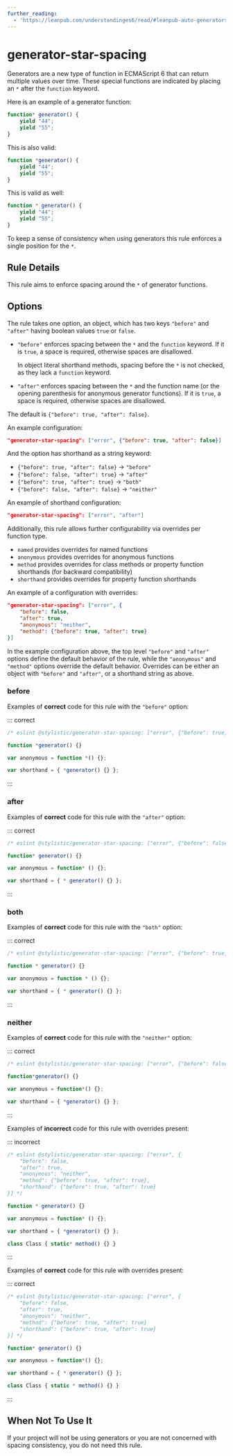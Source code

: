 ```yaml
---
further_reading:
  - 'https://leanpub.com/understandinges6/read/#leanpub-auto-generators'
---
```


# generator-star-spacing

Generators are a new type of function in ECMAScript 6 that can return multiple values over time.
These special functions are indicated by placing an `*` after the `function` keyword.

Here is an example of a generator function:

```js
function* generator() {
    yield "44";
    yield "55";
}
```

This is also valid:

```js
function *generator() {
    yield "44";
    yield "55";
}
```

This is valid as well:

```js
function * generator() {
    yield "44";
    yield "55";
}
```

To keep a sense of consistency when using generators this rule enforces a single position for the `*`.

## Rule Details

This rule aims to enforce spacing around the `*` of generator functions.

## Options

The rule takes one option, an object, which has two keys `"before"` and `"after"` having boolean values `true` or `false`.

- `"before"` enforces spacing between the `*` and the `function` keyword.
  If it is `true`, a space is required, otherwise spaces are disallowed.

  In object literal shorthand methods, spacing before the `*` is not checked, as they lack a `function` keyword.

- `"after"` enforces spacing between the `*` and the function name (or the opening parenthesis for anonymous generator functions).
  If it is `true`, a space is required, otherwise spaces are disallowed.

The default is `{"before": true, "after": false}`.

An example configuration:

```json
"generator-star-spacing": ["error", {"before": true, "after": false}]
```

And the option has shorthand as a string keyword:

- `{"before": true, "after": false}` → `"before"`
- `{"before": false, "after": true}` → `"after"`
- `{"before": true, "after": true}` → `"both"`
- `{"before": false, "after": false}` → `"neither"`

An example of shorthand configuration:

```json
"generator-star-spacing": ["error", "after"]
```

Additionally, this rule allows further configurability via overrides per function type.

- `named` provides overrides for named functions
- `anonymous` provides overrides for anonymous functions
- `method` provides overrides for class methods or property function shorthands (for backward compatibility)
- `shorthand` provides overrides for property function shorthands

An example of a configuration with overrides:

```json
"generator-star-spacing": ["error", {
    "before": false,
    "after": true,
    "anonymous": "neither",
    "method": {"before": true, "after": true}
}]
```

In the example configuration above, the top level `"before"` and `"after"` options define the default behavior of
the rule, while the `"anonymous"` and `"method"` options override the default behavior.
Overrides can be either an object with `"before"` and `"after"`, or a shorthand string as above.

### before

Examples of **correct** code for this rule with the `"before"` option:

::: correct

```js
/* eslint @stylistic/generator-star-spacing: ["error", {"before": true, "after": false}] */

function *generator() {}

var anonymous = function *() {};

var shorthand = { *generator() {} };
```

:::

### after

Examples of **correct** code for this rule with the `"after"` option:

::: correct

```js
/* eslint @stylistic/generator-star-spacing: ["error", {"before": false, "after": true}] */

function* generator() {}

var anonymous = function* () {};

var shorthand = { * generator() {} };
```

:::

### both

Examples of **correct** code for this rule with the `"both"` option:

::: correct

```js
/* eslint @stylistic/generator-star-spacing: ["error", {"before": true, "after": true}] */

function * generator() {}

var anonymous = function * () {};

var shorthand = { * generator() {} };
```

:::

### neither

Examples of **correct** code for this rule with the `"neither"` option:

::: correct

```js
/* eslint @stylistic/generator-star-spacing: ["error", {"before": false, "after": false}] */

function*generator() {}

var anonymous = function*() {};

var shorthand = { *generator() {} };
```

:::

Examples of **incorrect** code for this rule with overrides present:

::: incorrect

```js
/* eslint @stylistic/generator-star-spacing: ["error", {
    "before": false,
    "after": true,
    "anonymous": "neither",
    "method": {"before": true, "after": true},
    "shorthand": {"before": true, "after": true}
}] */

function * generator() {}

var anonymous = function* () {};

var shorthand = { *generator() {} };

class Class { static* method() {} }
```

:::

Examples of **correct** code for this rule with overrides present:

::: correct

```js
/* eslint @stylistic/generator-star-spacing: ["error", {
    "before": false,
    "after": true,
    "anonymous": "neither",
    "method": {"before": true, "after": true}
    "shorthand": {"before": true, "after": true}
}] */

function* generator() {}

var anonymous = function*() {};

var shorthand = { * generator() {} };

class Class { static * method() {} }
```

:::

## When Not To Use It

If your project will not be using generators or you are not concerned with spacing consistency, you do not need this rule.
